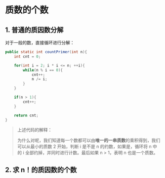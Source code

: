# 质数的个数

## 1. 普通的质因数分解

对于一般的数，直接循环进行分解：

~~~java
public static int countPrimer(int n){
    int cnt = 0;

    for(int i = 2; i * i <= n; ++i){
        while(n % i == 0){
            cnt++;
            n /= i;
        }
    }

    if(n > 1){
        cnt++;
    }

    return cnt;
}
~~~

> 上述代码的解释：
>
> 为什么对呢，我们知道每一个数都可以由**唯一的一串质数**的乘积得到，我们可以从最小的质数 2 开始，判断 i 是不是 n 的约数，如果是，循环将 n 中的 i 全部约掉，并同时进行计数。最后如果 n > 1，表明 n 也是一个质数。

## 2. 求 n！的质因数的个数

